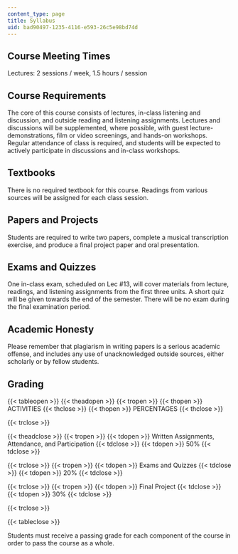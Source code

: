 ```yaml
---
content_type: page
title: Syllabus
uid: bad90497-1235-4116-e593-26c5e98bd74d
---
```


Course Meeting Times
--------------------

Lectures: 2 sessions / week, 1.5 hours / session

Course Requirements
-------------------

The core of this course consists of lectures, in-class listening and discussion, and outside reading and listening assignments. Lectures and discussions will be supplemented, where possible, with guest lecture-demonstrations, film or video screenings, and hands-on workshops. Regular attendance of class is required, and students will be expected to actively participate in discussions and in-class workshops.

Textbooks
---------

There is no required textbook for this course. Readings from various sources will be assigned for each class session.

Papers and Projects
-------------------

Students are required to write two papers, complete a musical transcription exercise, and produce a final project paper and oral presentation.

Exams and Quizzes
-----------------

One in-class exam, scheduled on Lec #13, will cover materials from lecture, readings, and listening assignments from the first three units. A short quiz will be given towards the end of the semester. There will be no exam during the final examination period.

Academic Honesty
----------------

Please remember that plagiarism in writing papers is a serious academic offense, and includes any use of unacknowledged outside sources, either scholarly or by fellow students.

Grading
-------

{{< tableopen >}}
{{< theadopen >}}
{{< tropen >}}
{{< thopen >}}
ACTIVITIES
{{< thclose >}}
{{< thopen >}}
PERCENTAGES
{{< thclose >}}

{{< trclose >}}

{{< theadclose >}}
{{< tropen >}}
{{< tdopen >}}
Written Assignments, Attendance, and Participation
{{< tdclose >}}
{{< tdopen >}}
50%
{{< tdclose >}}

{{< trclose >}}
{{< tropen >}}
{{< tdopen >}}
Exams and Quizzes
{{< tdclose >}}
{{< tdopen >}}
20%
{{< tdclose >}}

{{< trclose >}}
{{< tropen >}}
{{< tdopen >}}
Final Project
{{< tdclose >}}
{{< tdopen >}}
30%
{{< tdclose >}}

{{< trclose >}}

{{< tableclose >}}

  

Students must receive a passing grade for each component of the course in order to pass the course as a whole.